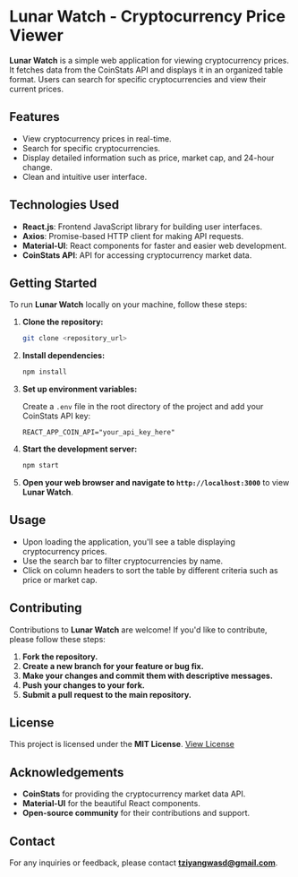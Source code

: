 # Lunar Watch - Cryptocurrency Price Viewer

**Lunar Watch** is a simple web application for viewing cryptocurrency prices. It fetches data from the CoinStats API and displays it in an organized table format. Users can search for specific cryptocurrencies and view their current prices.

## Features

- View cryptocurrency prices in real-time.
- Search for specific cryptocurrencies.
- Display detailed information such as price, market cap, and 24-hour change.
- Clean and intuitive user interface.

## Technologies Used

- **React.js**: Frontend JavaScript library for building user interfaces.
- **Axios**: Promise-based HTTP client for making API requests.
- **Material-UI**: React components for faster and easier web development.
- **CoinStats API**: API for accessing cryptocurrency market data.

## Getting Started

To run **Lunar Watch** locally on your machine, follow these steps:

1. **Clone the repository:**

   ```bash
   git clone <repository_url>
   ```

2. **Install dependencies:**

   ```bash
   npm install
   ```

3. **Set up environment variables:**

   Create a `.env` file in the root directory of the project and add your CoinStats API key:

   ```
   REACT_APP_COIN_API="your_api_key_here"
   ```

4. **Start the development server:**

   ```bash
   npm start
   ```

5. **Open your web browser and navigate to `http://localhost:3000`** to view **Lunar Watch**.

## Usage

- Upon loading the application, you'll see a table displaying cryptocurrency prices.
- Use the search bar to filter cryptocurrencies by name.
- Click on column headers to sort the table by different criteria such as price or market cap.

## Contributing

Contributions to **Lunar Watch** are welcome! If you'd like to contribute, please follow these steps:

1. **Fork the repository.**
2. **Create a new branch for your feature or bug fix.**
3. **Make your changes and commit them with descriptive messages.**
4. **Push your changes to your fork.**
5. **Submit a pull request to the main repository.**

## License

This project is licensed under the **MIT License**. [View License](LICENSE)

## Acknowledgements

- **CoinStats** for providing the cryptocurrency market data API.
- **Material-UI** for the beautiful React components.
- **Open-source community** for their contributions and support.

## Contact

For any inquiries or feedback, please contact **tziyangwasd@gmail.com**.
